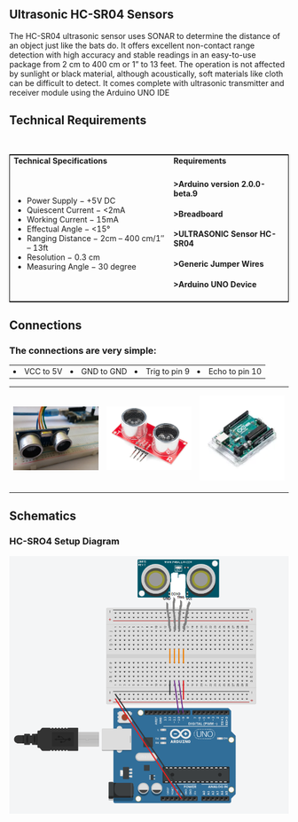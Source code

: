 

## Ultrasonic HC-SR04 Sensors

The HC-SR04 ultrasonic sensor uses SONAR to determine the distance of an object just like the bats do. It offers excellent non-contact range detection with high accuracy and stable readings in an easy-to-use package from 2 cm to 400 cm or 1” to 13 feet.  The operation is not affected by sunlight or black material, although acoustically, soft materials like cloth can be difficult to detect. It comes complete with ultrasonic transmitter and receiver module using the Arduino UNO IDE

## Technical Requirements
<p align="center"><table style="width:100%; border: 1px solid black;"</p>
 <tr>
  <td><strong> Technical Specifications<strong></td>
  <td><strong> Requirements</strong></td>
 </tr>
 
 
 
 <td>
<ul>
 <li>Power Supply − +5V DC</li>
 <li>Quiescent Current − <2mA</li>
 <li>Working Current − 15mA</li>
 <li>Effectual Angle − <15°</li>
 <li>Ranging Distance − 2cm – 400 cm/1″ – 13ft</li>
 <li>Resolution − 0.3 cm</li>
 <li>Measuring Angle − 30 degree</li>
</ul>
 </td>

<br>


 <td>

#### >Arduino version 2.0.0-beta.9
#### >Breadboard
#### >ULTRASONIC Sensor HC-SR04
#### >Generic Jumper Wires
#### >Arduino UNO Device
 </td>
</table>   

## Connections

### The connections are very simple:
<table>
 <tr>
<ul>
 <td><li>VCC to 5V</li></td>
 <td><li>GND to GND</li></td>
 <td><li>Trig to pin 9</li></td>
 <td><li>Echo to pin 10</li></td>
</ul>
 </tr>
 </table>
<table>
 <tr>
  <td><p><img src="Anuvab.webp" hieght="300px" Width="300px"></p></td>
  <td><p><img src="sed.webp" hieght="300px" Width="300px"></p></td>
  <td><p><img src="sed23.webp" hieght="300px" Width="300px"></p></td>
  
  
  
 </tr>
</table>

 ## Schematics
 ### HC-SRO4 Setup Diagram
 <img src="sed12.png" hieght="500px" Width="1500px">
 
 



